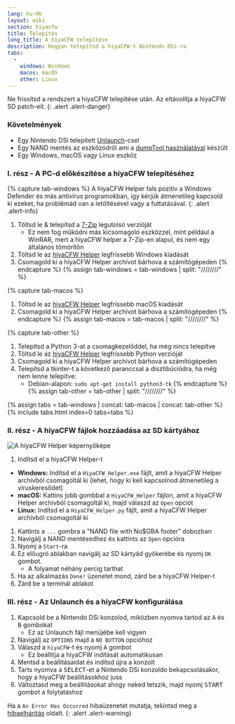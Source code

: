 ```yaml
---
lang: hu-HU
layout: wiki
section: hiyacfw
title: Telepítés
long_title: A hiyaCFW telepítése
description: Hogyan telepítsd a hiyaCFW-t Nintendo DSi-ra
tabs:
  - 
    windows: Windows
    macos: macOS
    other: Linux
---
```


Ne frissítsd a rendszert a hiyaCFW telepítése után. Az eltávolítja a hiyaCFW SD patch-eit.
{: .alert .alert-danger}

### Követelmények
- Egy Nintendo DSi telepített [Unlaunch](https://dsi.cfw.guide/installing-unlaunch)-csel
- Egy NAND mentés az eszközödről ami a [dumpTool használatával](https://dsi.cfw.guide/dumping-nand) készült
- Egy Windows, macOS vagy Linux eszköz

### I. rész - A PC-d előkészítése a hiyaCFW telepítéséhez
{% capture tab-windows %}
A hiyaCFW Helper fals pozitív a Windows Defender és más antivírus programokban, így kérjük átmenetileg kapcsold ki ezeket, ha problémád van a letöltésével vagy a futtatásával.
{: .alert .alert-info}

1. Töltsd le & telepítsd a [7-Zip](https://www.7-zip.org/download.html) legutolsó verzióját
   - Ez nem fog működni más kicsomagoló eszközzel, mint például a WinRAR, mert a hiyaCFW helper a 7-Zip-en alapul, és nem egy általános tömörítőn
1. Töltsd le az [hiyaCFW Helper](https://github.com/mondul/HiyaCFW-Helper/releases) legfrissebb Windows kiadását
1. Csomagold ki a hiyaCFW Helper archívot bárhova a számítógépeden
{% endcapture %}
{% assign tab-windows = tab-windows | split: "////////" %}

{% capture tab-macos %}
1. Töltsd le az [hiyaCFW Helper](https://github.com/mondul/HiyaCFW-Helper/releases) legfrissebb macOS kiadását
1. Csomagold ki a hiyaCFW Helper archívot bárhova a számítógépeden
{% endcapture %}
{% assign tab-macos = tab-macos | split: "////////" %}

{% capture tab-other %}
1. Telepítsd a Python 3-at a csomagkezelőddel, ha még nincs telepítve
1. Töltsd le az [hiyaCFW Helper](https://github.com/mondul/HiyaCFW-Helper/releases) legfrissebb Python verzióját
1. Csomagold ki a hiyaCFW Helper archívot bárhova a számítógépeden
1. Telepítsd a tkinter-t a következő paranccsal a disztibúciódra, ha még nem lenne telepítve:
   - Debian-alapon: `sudo apt-get install python3-tk`
{% endcapture %}
{% assign tab-other = tab-other | split: "////////" %}

{% assign tabs = tab-windows | concat: tab-macos | concat: tab-other %}
{% include tabs.html index=0 tabs=tabs %}

### II. rész - A hiyaCFW fájlok hozzáadása az SD kártyához
![A hiyaCFW Helper képernyőképe](https://image.ibb.co/hhzKRL/Screen-Shot-2018-10-18-at-16-30-18.png)

1. Indítsd el a hiyaCFW Helper-t
  - **Windows:** Indítsd el a `HiyaCFW_Helper.exe` fájlt, amit a hiyaCFW Helper archívból csomagoltál ki (lehet, hogy ki kell kapcsolnod átmenetileg a víruskeresődet)
  - **macOS:** Kattins jobb gombbal a `HiyaCFW_Helper` fájlon, amit a hiyaCFW Helper archívból csomagoltál ki, majd válaszd az `Open` opciót
  - **Linux:** Indítsd el a `HiyaCFW_Helper.py` fájlt, amit a hiyaCFW Helper archívból csomagoltál ki
1. Kattints a `...` gombra a "NAND file with No$GBA footer" dobozban
1. Navigálj a NAND mentésedhez és kattints az `Open` opcióra
1. Nyomj a `Start`-ra
1. Ez előugró ablakban navigálj az SD kártyád gyökerébe és nyomj `OK` gombot.
   - A folyamat néhány percig tarthat
1. Ha az alkalmazás `Done!` üzenetet mond, zárd be a hiyaCFW Helper-t
1. Zárd be a terminál ablakot

### III. rész - Az Unlaunch és a hiyaCFW konfigurálása
1. Kapcsold be a Nintendo DSi konzolod, miközben nyomva tartod az <kbd class="face">A</kbd> és <kbd class="face">B</kbd> gombokat
   - Ez az Unlaunch fájl menüjébe kell vigyen
1. Navigálj az `OPTIONS` majd a `NO BUTTON` opcióhoz
1. Válaszd a `hiyaCFW`-t és nyomj <kbd class="face">A</kbd> gombot
   - Ez beállítja a hiyaCFW indítását automatikusan
1. Mentsd a beállításaidat és indítsd újra a konzolt
1. Tarts nyomva a <kbd>SELECT</kbd>-et a Nintendo DSi konzoldo bekapcsolásakor, hogy a hiyaCFW beállításokhoz juss
1. Változtasd meg a beállításokat ahogy neked tetszik, majd nyomj <kbd>START</kbd> gombot a folytatáshoz

Ha a `An Error Has Occurred` hibaüzenetet mutatja, tekintsd meg a [hibaelhárítás](troubleshooting#an-error-has-occurred) oldalt.
{: .alert .alert-warning}
